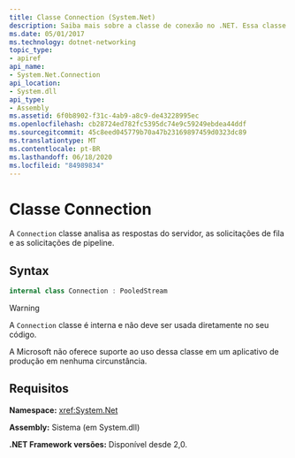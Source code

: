 ```yaml
---
title: Classe Connection (System.Net)
description: Saiba mais sobre a classe de conexão no .NET. Essa classe analisa as respostas do servidor, as solicitações de fila e as solicitações de pipeline. Ele está no namespace System.NET.
ms.date: 05/01/2017
ms.technology: dotnet-networking
topic_type:
- apiref
api_name:
- System.Net.Connection
api_location:
- System.dll
api_type:
- Assembly
ms.assetid: 6f0b8902-f31c-4ab9-a8c9-de43228995ec
ms.openlocfilehash: cb28724ed782fc5395dc74e9c59249ebdea44ddf
ms.sourcegitcommit: 45c8eed045779b70a47b23169897459d0323dc89
ms.translationtype: MT
ms.contentlocale: pt-BR
ms.lasthandoff: 06/18/2020
ms.locfileid: "84989834"
---
```

# <a name="connection-class"></a>Classe Connection

A `Connection` classe analisa as respostas do servidor, as solicitações de fila e as solicitações de pipeline.

## <a name="syntax"></a>Syntax
  
```csharp  
internal class Connection : PooledStream
```

> [!WARNING]
> A `Connection` classe é interna e não deve ser usada diretamente no seu código.
>
> A Microsoft não oferece suporte ao uso dessa classe em um aplicativo de produção em nenhuma circunstância.

## <a name="requirements"></a>Requisitos

**Namespace:** <xref:System.Net>

**Assembly:** Sistema (em System.dll)

**.NET Framework versões:** Disponível desde 2,0.
